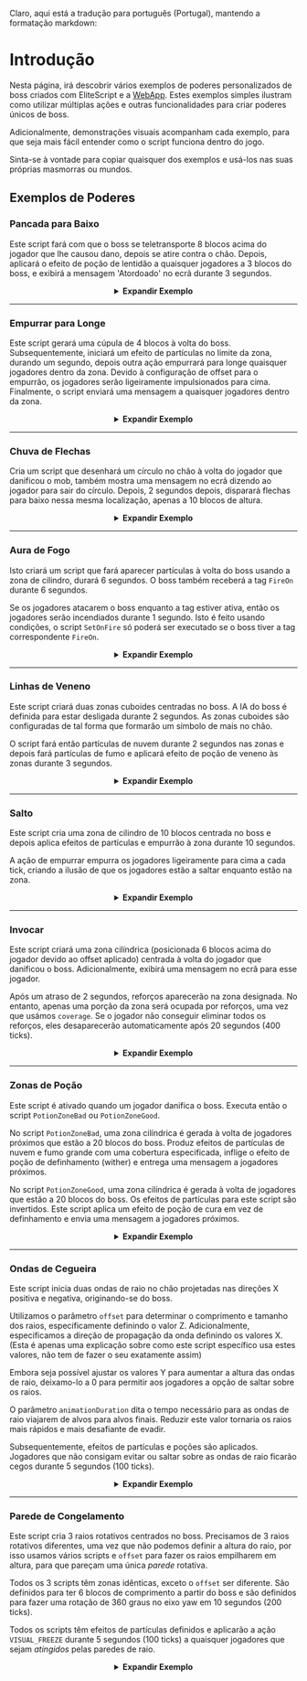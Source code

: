 Claro, aqui está a tradução para português (Portugal), mantendo a formatação markdown:

# Introdução

Nesta página, irá descobrir vários exemplos de poderes personalizados de boss criados com EliteScript e a [WebApp](https://magmaguy.com/webapp/webapp.html). Estes exemplos simples ilustram como utilizar múltiplas ações e outras funcionalidades para criar poderes únicos de boss.

Adicionalmente, demonstrações visuais acompanham cada exemplo, para que seja mais fácil entender como o script funciona dentro do jogo.

Sinta-se à vontade para copiar quaisquer dos exemplos e usá-los nas suas próprias masmorras ou mundos.

## Exemplos de Poderes

### Pancada para Baixo

Este script fará com que o boss se teletransporte 8 blocos acima do jogador que lhe causou dano, depois se atire contra o chão. Depois, aplicará o efeito de poção de lentidão a quaisquer jogadores a 3 blocos do boss, e exibirá a mensagem 'Atordoado' no ecrã durante 3 segundos.

<div align="center">

<details>

<summary><b>Expandir Exemplo</b></summary>

<div align="left">

```yml
eliteScript:
  SlamDown:
    Events:
    - EliteMobDamagedByPlayerEvent
    Actions:
    - action: TELEPORT
      FinalTarget:
        targetType: DIRECT_TARGET
        offset: 0,8,0
      Target:
        targetType: SELF
    - action: PUSH
      vValue: 0,-5,0
      Target:
        targetType: SELF
      wait: 15
    - action: POTION_EFFECT
      potionEffectType: SLOW
      amplifier: 3
      duration: 60
      Target:
        targetType: NEARBY_PLAYERS
        range: 3
      wait: 20
    - action: TITLE_MESSAGE
      subtitle: "Stunned!"
      duration: 40
      fadeIn: 10
      fadeOut: 10
      Target:
        targetType: NEARBY_PLAYERS
        range: 3
      wait: 20
    Cooldowns:
      local: 180
      global: 80
```

<div align="center">

<video autoplay loop muted>
  <source src="../../../img/wiki/power_example_slamdown.webm" type="video/webm">
  Your browser does not support the video tag.
</video>

</div>

</div>

</details>

</div>

***

### Empurrar para Longe

Este script gerará uma cúpula de 4 blocos à volta do boss. Subsequentemente, iniciará um efeito de partículas no limite da zona, durando um segundo, depois outra ação empurrará para longe quaisquer jogadores dentro da zona. Devido à configuração de offset para o empurrão, os jogadores serão ligeiramente impulsionados para cima. Finalmente, o script enviará uma mensagem a quaisquer jogadores dentro da zona.

<div align="center">

<details>

<summary><b>Expandir Exemplo</b></summary>

<div align="left">

```yml
eliteScript:
  PushAway:
    Events:
    - EliteMobDamagedEvent
    Zone:
      shape: DOME
      radius: 4
      borderRadius: 3
      Target:
        targetType: SELF
        track: true
    Actions:
    - action: SPAWN_PARTICLE
      particles:
      - particle: CLOUD
      Target:
        targetType: ZONE_BORDER
        track: true
      repeatEvery: 5
      times: 4
    - action: PUSH
      Target:
        targetType: ZONE_FULL
        track: true
      RelativeVector:
        SourceTarget:
          targetType: SELF
        DestinationTarget:
          targetType: ACTION_TARGET
        normalize: true
        multiplier: 1.0
        offset: 0,0.2,0
      repeatEvery: 1
      times: 20
    - action: MESSAGE
      sValue: "&cCool boss!: &fBE GONE!"
      Target:
        targetType: ZONE_FULL
      repeatEvery: 10
      times: 2
    Cooldowns:
      local: 140
      global: 80
```

<div align="center">

<video autoplay loop muted>
  <source src="../../../img/wiki/power_example_pushaway.webm" type="video/webm">
  Your browser does not support the video tag.
</video>

</div>

</div>

</details>

</div>

***

### Chuva de Flechas

Cria um script que desenhará um círculo no chão à volta do jogador que danificou o mob, também mostra uma mensagem no ecrã dizendo ao jogador para sair do círculo. Depois, 2 segundos depois, disparará flechas para baixo nessa mesma localização, apenas a 10 blocos de altura.

<div align="center">

<details>

<summary><b>Expandir Exemplo</b></summary>

<div align="left">

```yml
eliteScript:
  MakeCircle:
    Events:
    - EliteMobDamagedByPlayerEvent
    Zone:
      shape: CYLINDER
      radius: 5
      borderRadius: 4
      height: 1
      Target:
        targetType: DIRECT_TARGET
        track: false
    Actions:
    - action: SPAWN_PARTICLE
      Target:
        targetType: ZONE_BORDER
        track: false
        coverage: 1.0
      repeatEvery: 5
      times: 8
      particles:
      - particle: FLAME
    - action: TITLE_MESSAGE
      Target:
        targetType: DIRECT_TARGET
      fadeOut: 10
      duration: 20
      fadeIn: 10
      subtitle: Move out of the zone!
    - action: RUN_SCRIPT
      scripts:
      - "ArrowRain"
    Cooldowns:
      local: 160
      global: 80
  ArrowRain:
    Zone:
      shape: CYLINDER
      radius: 5
      borderRadius: 4
      height: 1
      Target:
        targetType: DIRECT_TARGET
        track: false
        offset: 0,10,0
    Actions:
    - action: SUMMON_ENTITY
      wait: 40
      sValue: ARROW
      Target:
        targetType: ZONE_FULL
        track: false
      vValue: 0,-1,0
      repeatEvery: 10
      times: 4
```

<div align="center">

<video autoplay loop muted>
  <source src="../../../img/wiki/power_example_arrowrain.webm" type="video/webm">
  Your browser does not support the video tag.
</video>

</div>

</div>

</details>

</div>

***

### Aura de Fogo

Isto criará um script que fará aparecer partículas à volta do boss usando a zona de cilindro, durará 6 segundos. O boss também receberá a tag `FireOn` durante 6 segundos.

Se os jogadores atacarem o boss enquanto a tag estiver ativa, então os jogadores serão incendiados durante 1 segundo. Isto é feito usando condições, o script `SetOnFire` só poderá ser executado se o boss tiver a tag correspondente `FireOn`.

<div align="center">

<details>

<summary><b>Expandir Exemplo</b></summary>

<div align="left">

```yml
eliteScript:
  Visual:
    Events:
    - PlayerDamagedByEliteMobEvent
    Zone:
      shape: CYLINDER
      radius: 2
      height: 3
      Target:
        targetType: SELF
        track: true
    Actions:
    - action: SPAWN_PARTICLE
      particles:
      - particle: FLAME
      Target:
        targetType: ZONE_FULL
        track: true
        coverage: 1.0
      repeatEvery: 5
      times: 24
    - action: TAG
      tags:
      - "FireOn"
      duration: 120
      Target:
        targetType: SELF
    Cooldowns:
      local: 180
      global: 80
  SetOnFire:
    Events:
    - EliteMobDamagedByPlayerEvent
    Actions:
    - action: SET_ON_FIRE
      duration: 20
      Target:
        targetType: DIRECT_TARGET
      Conditions:
        Target:
          targetType: SELF
        conditionType: BLOCKING
        hasTags:
        - "FireOn"
```

<div align="center">

<video autoplay loop muted>
  <source src="../../../img/wiki/power_example_fireaura.webm" type="video/webm">
  Your browser does not support the video tag.
</video>

</div>

</div>

</details>

</div>

***

### Linhas de Veneno

Este script criará duas zonas cuboides centradas no boss. A IA do boss é definida para estar desligada durante 2 segundos. As zonas cuboides são configuradas de tal forma que formarão um símbolo de mais no chão.

O script fará então partículas de nuvem durante 2 segundos nas zonas e depois fará partículas de fumo e aplicará efeito de poção de veneno às zonas durante 3 segundos.

<div align="center">

<details>

<summary><b>Expandir Exemplo</b></summary>

<div align="left">

```yml
eliteScript:
  PoisonLine1:
    Events:
    - EliteMobDamagedByPlayerEvent
    Zone:
      shape: CUBOID
      x: 20
      y: 1
      z: 2
      Target:
        targetType: SELF
        track: false
    Actions:
    - action: SET_MOB_AI
      bValue: false
      duration: 40
      Target:
        targetType: SELF
      scripts:
      - "PoisonLine2"
    - action: SPAWN_PARTICLE
      particles:
      - particle: CLOUD
      Target:
        targetType: ZONE_FULL
        coverage: 1
      repeatEvery: 5
      times: 8
    - action: SPAWN_PARTICLE
      particles:
      - particle: SMOKE_NORMAL
      Target:
        targetType: ZONE_FULL
        coverage: 1
      wait: 40
      repeatEvery: 5
      times: 12
    - action: POTION_EFFECT
      potionEffectType: POISON
      amplifier: 4
      duration: 50
      Target:
        targetType: ZONE_FULL
      wait: 40
      repeatEvery: 5
      times: 12
    Cooldowns:
      local: 200
      global: 80
  PoisonLine2:
    Zone:
      shape: CUBOID
      x: 2
      y: 1
      z: 20
      Target:
        targetType: SELF
        track: false
    Actions:
    - action: SPAWN_PARTICLE
      particles:
      - particle: CLOUD
      Target:
        targetType: ZONE_FULL
        coverage: 1
      repeatEvery: 5
      times: 8
    - action: SPAWN_PARTICLE
      particles:
      - particle: SMOKE_NORMAL
      Target:
        targetType: ZONE_FULL
        coverage: 1
      wait: 40
      repeatEvery: 5
      times: 12
    - action: POTION_EFFECT
      potionEffectType: POISON
      amplifier: 4
      duration: 50
      Target:
        targetType: ZONE_FULL
      wait: 40
      repeatEvery: 5
      times: 12
```

<div align="center">

<video autoplay loop muted>
  <source src="../../../img/wiki/power_example_poisonlines.webm" type="video/webm">
  Your browser does not support the video tag.
</video>

</div>

</div>

</details>

</div>

***

### Salto

Este script cria uma zona de cilindro de 10 blocos centrada no boss e depois aplica efeitos de partículas e empurrão à zona durante 10 segundos.

A ação de empurrar empurra os jogadores ligeiramente para cima a cada tick, criando a ilusão de que os jogadores estão a saltar enquanto estão na zona.

<div align="center">

<details>

<summary><b>Expandir Exemplo</b></summary>

<div align="left">

```yml
eliteScript:
  Bounce:
    Events:
    - EliteMobDamagedByPlayerEvent
    Zone:
      shape: CYLINDER
      radius: 10
      height: 2
      Target:
        targetType: SELF
        track: false
    Actions:
    - action: SPAWN_PARTICLE
      particles:
      - particle: EXPLOSION_NORMAL
      repeatEvery: 10
      times: 20
      Target:
        targetType: ZONE_FULL
        track: false
        coverage: 0.2
    - action: PUSH
      vValue: 0,0.4,0
      Target:
        targetType: ZONE_FULL
      repeatEvery: 1
      times: 200
    Cooldowns:
      local: 220
      global: 80
```

<div align="center">

<video autoplay loop muted>
  <source src="../../../img/wiki/power_example_bounce.webm" type="video/webm">
  Your browser does not support the video tag.
</video>

</div>

</div>

</details>

</div>

***

### Invocar

Este script criará uma zona cilíndrica (posicionada 6 blocos acima do jogador devido ao offset aplicado) centrada à volta do jogador que danificou o boss. Adicionalmente, exibirá uma mensagem no ecrã para esse jogador.

Após um atraso de 2 segundos, reforços aparecerão na zona designada. No entanto, apenas uma porção da zona será ocupada por reforços, uma vez que usámos `coverage`. Se o jogador não conseguir eliminar todos os reforços, eles desaparecerão automaticamente após 20 segundos (400 ticks).

<div align="center">

<details>

<summary><b>Expandir Exemplo</b></summary>

<div align="left">

```yml
eliteScript:
  Summon:
    Events:
    - EliteMobDamagedByPlayerEvent
    Zone:
      shape: CYLINDER
      radius: 3
      height: 1
      Target:
        targetType: DIRECT_TARGET
        offset: 0,6,0
    Actions:
    - action: SUMMON_REINFORCEMENT
      sValue: "fc_boss.yml"
      duration: 400
      Target:
        targetType: ZONE_FULL
        coverage: 0.2
      wait: 40
    - action: TITLE_MESSAGE
      subtitle: "Friends! Help!!!"
      duration: 30
      fadeIn: 10
      fadeOut: 10
      Target:
        targetType: DIRECT_TARGET
    Cooldowns:
      local: 333
      global: 80
```

<div align="center">

<video autoplay loop muted>
  <source src="../../../img/wiki/power_example_summon.webm" type="video/webm">
  Your browser does not support the video tag.
</video>

</div>

</div>

</details>

</div>

***

### Zonas de Poção

Este script é ativado quando um jogador danifica o boss. Executa então o script `PotionZoneBad` ou `PotionZoneGood`.

No script `PotionZoneBad`, uma zona cilíndrica é gerada à volta de jogadores próximos que estão a 20 blocos do boss. Produz efeitos de partículas de nuvem e fumo grande com uma cobertura especificada, inflige o efeito de poção de definhamento (wither) e entrega uma mensagem a jogadores próximos.

No script `PotionZoneGood`, uma zona cilíndrica é gerada à volta de jogadores que estão a 20 blocos do boss. Os efeitos de partículas para este script são invertidos. Este script aplica um efeito de poção de cura em vez de definhamento e envia uma mensagem a jogadores próximos.

<div align="center">

<details>

<summary><b>Expandir Exemplo</b></summary>

<div align="left">

```yml
eliteScript:
  Trigger:
    Events:
    - EliteMobDamagedByPlayerEvent
    Actions:
    - action: RUN_SCRIPT
      scripts:
      - "PotionZoneBad"
      - "PotionZoneGood"
      onlyRunOneScript: true
    Cooldowns:
      local: 110
      global: 80
  PotionZoneBad:
    Zone:
      shape: CYLINDER
      height: 2
      radius: 5
      Target:
        targetType: NEARBY_PLAYERS
        range: 20
        track: false
    Actions:
    - action: SPAWN_PARTICLE
      particles:
      - particle: CLOUD
      Target:
        targetType: ZONE_FULL
        coverage: 0.3
        track: false
      repeatEvery: 10
      times: 4
    - action: SPAWN_PARTICLE
      particles:
      - particle: SMOKE_LARGE
      Target:
        targetType: ZONE_FULL
        coverage: 0.3
        track: false
      wait: 40
      repeatEvery: 10
      times: 6
    - action: POTION_EFFECT
      potionEffectType: WITHER
      amplifier: 3
      duration: 80
      Target:
        targetType: ZONE_FULL
        track: false
      wait: 40
      repeatEvery: 10
      times: 6
    - action: MESSAGE
      sValue: "&cCool boss!: &fFeel the burn!"
      Target:
        targetType: NEARBY_PLAYERS
        range: 20
  PotionZoneGood:
    Zone:
      shape: CYLINDER
      height: 2
      radius: 5
      Target:
        targetType: NEARBY_PLAYERS
        range: 20
        track: false
    Actions:
    - action: SPAWN_PARTICLE
      particles:
      - particle: SMOKE_LARGE
      Target:
        targetType: ZONE_FULL
        coverage: 0.3
        track: false
      repeatEvery: 10
      times: 4
    - action: SPAWN_PARTICLE
      particles:
      - particle: CLOUD
      Target:
        targetType: ZONE_FULL
        coverage: 0.3
        track: false
      wait: 40
      repeatEvery: 10
      times: 6
    - action: POTION_EFFECT
      potionEffectType: HEAL
      amplifier: 1
      duration: 80
      Target:
        targetType: ZONE_FULL
        track: false
      wait: 40
      repeatEvery: 10
      times: 6
    - action: MESSAGE
      sValue: "&cCool boss!: &fFeel the... Wait, this is the wrong one."
      Target:
        targetType: NEARBY_PLAYERS
        range: 20
```

<div align="center">

<video autoplay loop muted>
  <source src="../../../img/wiki/power_example_potionzones.webm" type="video/webm">
  Your browser does not support the video tag.
</video>

</div>

</div>

</details>

</div>

***

### Ondas de Cegueira

Este script inicia duas ondas de raio no chão projetadas nas direções X positiva e negativa, originando-se do boss.

Utilizamos o parâmetro `offset` para determinar o comprimento e tamanho dos raios, especificamente definindo o valor Z. Adicionalmente, especificamos a direção de propagação da onda definindo os valores X. (Esta é apenas uma explicação sobre como este script específico usa estes valores, não tem de fazer o seu exatamente assim)

Embora seja possível ajustar os valores Y para aumentar a altura das ondas de raio, deixamo-lo a 0 para permitir aos jogadores a opção de saltar sobre os raios.

O parâmetro `animationDuration` dita o tempo necessário para as ondas de raio viajarem de alvos para alvos finais. Reduzir este valor tornaria os raios mais rápidos e mais desafiante de evadir.

Subsequentemente, efeitos de partículas e poções são aplicados. Jogadores que não consigam evitar ou saltar sobre as ondas de raio ficarão cegos durante 5 segundos (100 ticks).

<div align="center">

<details>

<summary><b>Expandir Exemplo</b></summary>

<div align="left">

```yml
eliteScript:
  Blind:
    Events:
    - EliteMobDamagedByPlayerEvent
    Zone:
      shape: TRANSLATING_RAY
      Target:
        targetType: SELF
        offset: 0,0,5
        track: false
      FinalTarget:
        targetType: SELF
        offset: 10,0,5
        track: false
      Target2:
        targetType: SELF
        offset: 0,0,-5
        track: false
      FinalTarget2:
        targetType: SELF
        offset: -10,0,-5
        track: false
      animationDuration: 100
      ignoresSolidBlocks: true
    Actions:
    - action: SPAWN_PARTICLE
      particles:
      - particle: SMOKE_NORMAL
      Target:
        targetType: ZONE_FULL
        track: false
        coverage: 1.0
      repeatEvery: 5
      times: 20
    - action: POTION_EFFECT
      potionEffectType: BLINDNESS
      amplifier: 5
      duration: 100
      Target:
        targetType: ZONE_FULL
        track: true
      repeatEvery: 1
      times: 100
      scripts: "Blind2"
    Cooldowns:
      local: 200
      global: 80
  Blind2:
    Events:
    - EliteMobDamagedByPlayerEvent
    Zone:
      shape: TRANSLATING_RAY
      Target:
        targetType: SELF
        offset: 0,0,5
        track: false
      FinalTarget:
        targetType: SELF
        offset: -10,0,5
        track: false
      Target2:
        targetType: SELF
        offset: 0,0,-5
        track: false
      FinalTarget2:
        targetType: SELF
        offset: -10,0,-5
        track: false
      animationDuration: 100
      ignoresSolidBlocks: true
    Actions:
    - action: SPAWN_PARTICLE
      particles:
      - particle: SMOKE_NORMAL
      Target:
        targetType: ZONE_FULL
        track: false
        coverage: 1.0
      repeatEvery: 5
      times: 20
    - action: POTION_EFFECT
      potionEffectType: BLINDNESS
      amplifier: 5
      duration: 100
      Target:
        targetType: ZONE_FULL
        track: true
      repeatEvery: 1
      times: 100
```

<div align="center">

<video autoplay loop muted>
  <source src="../../../img/wiki/power_example_blindwaves.webm" type="video/webm">
  Your browser does not support the video tag.
</video>

</div>

</div>

</details>

</div>

***

### Parede de Congelamento

Este script cria 3 raios rotativos centrados no boss. Precisamos de 3 raios rotativos diferentes, uma vez que não podemos definir a altura do raio, por isso usamos vários scripts e `offset` para fazer os raios empilharem em altura, para que pareçam uma única *parede* rotativa.

Todos os 3 scripts têm zonas idênticas, exceto o `offset` ser diferente. São definidos para ter 6 blocos de comprimento a partir do boss e são definidos para fazer uma rotação de 360 graus no eixo yaw em 10 segundos (200 ticks).

Todos os scripts têm efeitos de partículas definidos e aplicarão a ação `VISUAL_FREEZE` durante 5 segundos (100 ticks) a quaisquer jogadores que sejam *atingidos* pelas paredes de raio.

<div align="center">

<details>

<summary><b>Expandir Exemplo</b></summary>

<div align="left">

```yml
eliteScript:
  Trigger:Please specify the language you would like the text translated into. I will translate the provided text, including the markdown formatting, once you provide the target language.